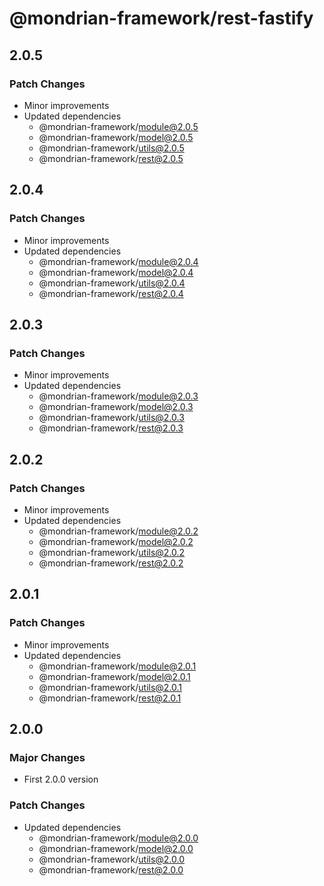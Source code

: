# @mondrian-framework/rest-fastify

## 2.0.5

### Patch Changes

- Minor improvements
- Updated dependencies
  - @mondrian-framework/module@2.0.5
  - @mondrian-framework/model@2.0.5
  - @mondrian-framework/utils@2.0.5
  - @mondrian-framework/rest@2.0.5

## 2.0.4

### Patch Changes

- Minor improvements
- Updated dependencies
  - @mondrian-framework/module@2.0.4
  - @mondrian-framework/model@2.0.4
  - @mondrian-framework/utils@2.0.4
  - @mondrian-framework/rest@2.0.4

## 2.0.3

### Patch Changes

- Minor improvements
- Updated dependencies
  - @mondrian-framework/module@2.0.3
  - @mondrian-framework/model@2.0.3
  - @mondrian-framework/utils@2.0.3
  - @mondrian-framework/rest@2.0.3

## 2.0.2

### Patch Changes

- Minor improvements
- Updated dependencies
  - @mondrian-framework/module@2.0.2
  - @mondrian-framework/model@2.0.2
  - @mondrian-framework/utils@2.0.2
  - @mondrian-framework/rest@2.0.2

## 2.0.1

### Patch Changes

- Minor improvements
- Updated dependencies
  - @mondrian-framework/module@2.0.1
  - @mondrian-framework/model@2.0.1
  - @mondrian-framework/utils@2.0.1
  - @mondrian-framework/rest@2.0.1

## 2.0.0

### Major Changes

- First 2.0.0 version

### Patch Changes

- Updated dependencies
  - @mondrian-framework/module@2.0.0
  - @mondrian-framework/model@2.0.0
  - @mondrian-framework/utils@2.0.0
  - @mondrian-framework/rest@2.0.0
